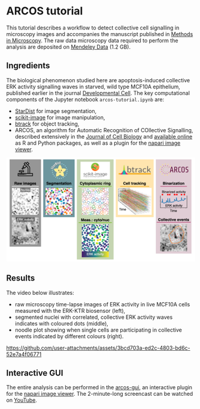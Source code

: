 # ARCOS tutorial

This tutorial describes a workflow to detect collective cell signalling in microscopy images and accompanies the manuscript published in [Methods in Microscopy](https://doi.org/10.1515/mim-2024-0003). 
The raw data microscopy data required to perform the analysis are deposited on [Mendeley Data](http://data.mendeley.com/datasets/z29fyn6kzz) (1.2 GB).

## Ingredients

The biological phenomenon studied here are apoptosis-induced collective ERK activity signalling waves in starved, wild type MCF10A epithelium, published earlier in the journal [Developmental Cell](https://doi.org/10.1016/j.devcel.2021.05.007).
The key computational components of the Jupyter notebook `arcos-tutorial.ipynb` are:

- [StarDist](https://stardist.net) for image segmentation,
- [scikit-image](https://scikit-image.org) for image manipulation,
- [btrack](https://btrack.readthedocs.io/en/latest/) for object tracking,
- ARCOS, an algorithm for Automatic Recognition of COllective Signalling, described extensively in the [Journal of Cell Biology](https://doi.org/10.1083/jcb.202207048) and [available online](https://arcos.gitbook.io/home/) as R and Python packages, as well as a plugin for the [napari image viewer](https://napari.org/stable/).

![Workflow overview](extras/napari-flow.png)

## Results

The video below illustrates:

- raw microscopy time-lapse images of ERK activity in live MCF10A cells measured with the ERK-KTR biosensor (left),
- segmented nuclei with correlated, collective ERK activity waves indicates with coloured dots (middle),
- noodle plot showing when single cells are participating in collective events indicated by different colours (right).


https://github.com/user-attachments/assets/3bcd703a-ed2c-4803-bd6c-52e7a4f06771

## Interactive GUI

The entire analysis can be performed in the [arcos-gui](https://github.com/bgraedel/arcos-gui), an interactive plugin for the [napari image viewer](https://napari.org/stable/).
The 2-minute-long screencast can be watched on [YouTube](https://youtu.be/vVDYst-1SyM).
